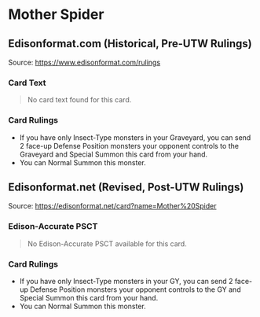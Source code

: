 # Mother Spider

## Edisonformat.com (Historical, Pre-UTW Rulings)

Source: https://www.edisonformat.com/rulings

### Card Text

> No card text found for this card.

### Card Rulings

*   If you have only Insect-Type monsters in your Graveyard, you can send 2 face-up Defense Position monsters your opponent controls to the Graveyard and Special Summon this card from your hand.
*   You can Normal Summon this monster.

## Edisonformat.net (Revised, Post-UTW Rulings)

Source: https://edisonformat.net/card?name=Mother%20Spider

### Edison-Accurate PSCT

> No Edison-Accurate PSCT available for this card.

### Card Rulings

*   If you have only Insect-Type monsters in your GY, you can send 2 face-up Defense Position monsters your opponent controls to the GY and Special Summon this card from your hand.
*   You can Normal Summon this monster.
            